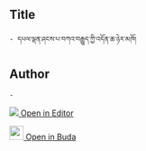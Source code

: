 ## Title
	- དཔལ་ལྡན་ཤངས་པ་བཀའ་བརྒྱུད་ཀྱི་འདོན་ཆ་ཉེར་མཁོ།

## Author
	- 



[<img src="https://img.icons8.com/color/25/000000/edit-property.png"> Open in Editor](http://editor.openpecha.org/P010754)

[<img width="25" src="https://library.bdrc.io/icons/BUDA-small.svg"> Open in Buda](https://library.bdrc.io/show/bdr:IE0OPP010754)
